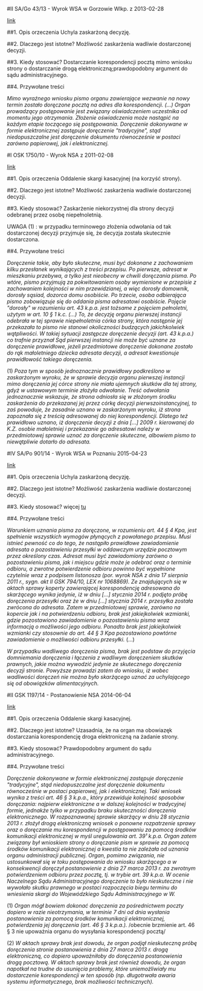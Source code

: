 #II SA/Go 43/13 - Wyrok WSA w Gorzowie Wlkp. z 2013-02-28

[link](http://orzeczenia.nsa.gov.pl/doc/F256D52255)

##1. Opis orzeczenia
Uchyla zaskarżoną decyzję.

##2. Dlaczego jest istotne?
Możliwość zaskarżenia wadliwie dostarczonej decyzji. 

##3. Kiedy stosować?
Dostarczanie korespondencji pocztą mimo wniosku strony o dostarczanie drogą elektroniczną;prawdopodobny argument do sądu administracyjnego.

##4. Przywołane treści

*Mimo wyraźnego wniosku pismo organu zawierające wezwanie na nowy termin zostało doręczone pocztą na adres dla korespondencji. 
(...)
Organ prowadzący postępowanie jest związany oświadczeniem uczestnika od momentu jego otrzymania. Złożenie oświadczenia może nastąpić na każdym etapie toczącego się postępowania. Doręczenie dokonywane w formie elektronicznej zastępuje doręczenie "tradycyjne", stąd niedopuszczalne jest doręczenie dokumentu równocześnie w postaci zarówno papierowej, jak i elektronicznej.*


#I OSK 1750/10 - Wyrok NSA z 2011-02-08

[link](http://orzeczenia.nsa.gov.pl/doc/5906D96079)

##1. Opis orzeczenia
Oddalenie skargi kasacyjnej (na korzyść strony).

##2. Dlaczego jest istotne?
Możliwość zaskarżenia wadliwie dostarczonej decyzji. 

##3. Kiedy stosować?
Zaskarżenie niekorzystnej dla strony decyzji odebranej przez osobę niepełnoletnią.

UWAGA (1) : w przypadku terminowego złożenia odwołania od tak dostarczonej decyzji przyjmuje się, że decyzja została skutecznie dostarczona.   

##4. Przywołane treści

*Doręczenie takie, aby było skuteczne, musi być dokonane z zachowaniem kilku przesłanek wynikających z treści przepisu. Po pierwsze, adresat w mieszkaniu przebywa, a tylko jest nieobecny w chwili doręczania pisma. Po wtóre, pismo przyjmują za pokwitowaniem osoby wymienione w przepisie z  zachowaniem kolejności w nim przewidzianej, a więc dorosły domownik, dorosły sąsiad, dozorca domu osobiście. Po trzecie, osoba odbierająca pismo zobowiązuje się do oddania pisma adresatowi osobiście. 
Pojęcie "dorosły" w rozumieniu art. 43 k.p.a. jest tożsame z pojęciem pełnoletni, użytym w art. 10 § 1 k.c. (...) To, że decyzję organu pierwszej instancji odebrała w tej sprawie niepełnoletnia córka strony, która następnie jej przekazała to pismo nie stanowi okoliczności budzących jakichkolwiek wątpliwości. W takiej sytuacji zastępcze doręczenie decyzji (art. 43 k.p.a.) co trafnie przyznał Sąd pierwszej instancji nie może być uznane za doręczenie prawidłowe, jeżeli przedmiotowe doręczenie dokonane zostało do rąk małoletniego dziecka adresata decyzji, a adresat kwestionuje prawidłowość takiego doręczenia.*

(1) *Poza tym w sposób jednoznacznie prawidłowy podkreślono w zaskarżonym wyroku, że w sprawie decyzja organu pierwszej instancji mimo doręczenia jej córce strony nie miała ujemnych skutków dla tej strony, gdyż w ustawowym terminie złożyła odwołanie. Treść odwołania jednoznacznie wskazuje, że strona odniosła się w złożonym środku zaskarżenia do przekazanej jej przez córkę decyzji pierwszoinstancyjnej, to zaś powoduje, że zasadnie uznano w zaskarżonym wyroku, iż strona zapoznała się z treścią adresowanej do niej korespondencji. Dlatego też prawidłowo uznano, iż doręczenie decyzji z dnia [...] 2009 r. kierowanej do K.Z. osobie małoletniej i przekazanie go adresatowi należy w przedmiotowej sprawie uznać za doręczenie skuteczne, albowiem pismo to niewątpliwie dotarło do adresata.*

#IV SA/Po 901/14 - Wyrok WSA w Poznaniu 2015-04-23

[link](http://orzeczenia.nsa.gov.pl/doc/4ED0DF102B)

##1. Opis orzeczenia
Uchyla zaskarżoną decyzję.

##2. Dlaczego jest istotne?
Możliwość zaskarżenia wadliwie dostarczonej decyzji.

##3. Kiedy stosować?
więcej [tu](http://www.samorzad.lex.pl/czytaj/-/artykul/wsa-nie-mozna-domniemywac-doreczenia-jesli-pismo-dostarczono-wadliwie)

##4. Przywołane treści

*Warunkiem uznania pisma za doręczone, w rozumieniu art. 44 § 4 Kpa, jest spełnienie wszystkich wymogów płynących z powołanego przepisu. Musi istnieć pewność co do tego, że nastąpiło prawidłowe zawiadomienie adresata o pozostawieniu przesyłki w oddawczym urzędzie pocztowym przez określony czas. Adresat musi być zawiadomiony zarówno o pozostawieniu pisma, jak i miejscu gdzie może je odebrać oraz o terminie odbioru, a zwrotne potwierdzenie odbioru powinno być wypełnione czytelnie wraz z podpisem listonosza (por. wyrok NSA z dnia 17 sierpnia 2011 r., sygn. akt II GSK 794/10, LEX nr 1068869).
Ze znajdujących się w aktach sprawy koperty zawierającej korespondencję adresowana do skarżącego wynika jedynie, iż w dniu [...] stycznia 2014 r. podjęto próbę doręczenia przesyłki oraz że w dniu [...] stycznia 2014 r. przesyłka została zwrócona do adresata. Zatem w przedmiotowej sprawie, zarówno na kopercie jak i na potwierdzeniu odbioru, brak jest jakiejkolwiek wzmianki, gdzie pozostawiono zawiadomienie o pozostawieniu pisma wraz informacją o możliwości jego odbioru. Ponadto brak jest jakiejkolwiek wzmianki czy stosownie do art. 44 § 3 Kpa pozostawiono powtórne zawiadomienie o możliwości odbioru przesyłki.*
(...)

*W przypadku wadliwego doręczenia pisma, brak jest podstaw do przyjęcia domniemania doręczenia i łączenia z wadliwym doręczeniem skutków prawnych, jakie można wywodzić jedynie ze skutecznego doręczenia decyzji stronie. Powyższe prowadzi zatem do wniosku, iż wobec wadliwości doręczeń nie można było skarżącego uznać za uchylającego się od obowiązków alimentacyjnych.*

#II GSK 1197/14 - Postanowienie NSA 2014-06-04

[link](http://orzeczenia.nsa.gov.pl/doc/61705C2404)

##1. Opis orzeczenia
Oddalenie skargi kasacyjnej.

##2. Dlaczego jest istotne?
Uzasadnia, że na organ ma obowiazęk dostarczania korespondencję droga elektroniczną na żadanie strony.

##3. Kiedy stosować?
Prawdopodobny argument do sądu administracyjnego.

##4. Przywołane treści

*Doręczenie dokonywane w formie elektronicznej zastępuje doręczenie "tradycyjne", stąd niedopuszczalne jest doręczenie dokumentu równocześnie w postaci papierowej, jak i elektronicznej. Taki wniosek wynika z treści art. 46 § 3 k.p.a., który przewiduje kolejność sposobów doręczania: najpierw elektroniczne a w dalszej kolejności w tradycyjnej formie, jednakże tylko w przypadku braku skuteczności doręczenia elektronicznego.
W rozpoznawanej sprawie skarżący w dniu 28 stycznia 2013 r. złożył drogą elektroniczną wniosek o ponowne rozpatrzenie sprawy oraz o doręczanie mu korespondencji w postępowaniu za pomocą środków komunikacji elektronicznej w myśl uregulowania art. 39¹ k.p.a. Organ zatem związany był wnioskiem strony o doręczanie pism w sprawie za pomocą środków komunikacji elektronicznej a kwestia ta nie zależała od uznania organu administracji publicznej.
Organ, pomimo związania, nie ustosunkował się w toku postępowania do wniosku skarżącego a w konsekwencji doręczył postanowienie z dnia 27 marca 2013 r. za zwrotnym potwierdzeniem odbioru przez pocztę, tj. w trybie art. 39 k.p.a. W ocenie Naczelnego Sądu Administracyjnego doręczenie to było nieskuteczne i nie wywołało skutku prawnego w postaci rozpoczęcia biegu terminu do wniesienia skargi do Wojewódzkiego Sądu Administracyjnego w W.*

(1) *Organ mógł bowiem dokonać doręczenia za pośrednictwem poczty dopiero w razie nieotrzymania, w terminie 7 dni od dnia wysłania postanowienia za pomocą środków komunikacji elektronicznej, potwierdzenia jej doręczenia (art. 46 § 3 k.p.a.).*
/obecnie brzmienie art. 46 § 3 nie upoważnia organu do wysyłania korespondencji pocztą/

(2) *W aktach sprawy brak jest dowodu, że organ podjął nieskuteczną próbę doręczenia stronie postanowienia z dnia 27 marca 2013 r. drogą elektroniczną, co dopiero upoważniłoby do doręczenia postanowienia drogą pocztową. W aktach sprawy brak jest również dowodu, że organ napotkał na trudne do usunięcia problemy, które uniemożliwiały mu dostarczenie korespondencji w ten sposób (np. długotrwała awaria systemu informatycznego, brak możliwości technicznych).*
